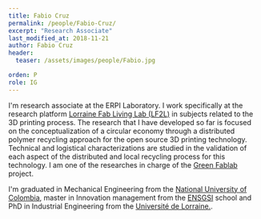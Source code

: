```yaml
---
title: Fabio Cruz
permalink: /people/Fabio-Cruz/
excerpt: "Research Associate"
last_modified_at: 2018-11-21
author: Fabio Cruz
header:
  teaser: /assets/images/people/Fabio.jpg

orden: P
role: IG
---
```



I'm research associate at the ERPI Laboratory.
I work specifically at the research platform [Lorraine Fab Living Lab (LF2L)](http://lf2l.fr/) in subjects related to the 3D printing process.
The research that I have developed so far is focused on the conceptualization of a circular economy through a distributed polymer recycling approach for the open source 3D printing technology.
Technical and logistical characterizations are studied in the validation of each aspect of the distributed and local recycling process for this technology.
I am one of the researches in charge of the [Green Fablab](/projects/green-fablab/) project.

I'm graduated in Mechanical Engineering from the  [National University of Colombia](http://unal.edu.co/), master in Innovation management from the [ENSGSI](https://www.ensgsi.univ-lorraine.fr/) school and PhD in Industrial Engineering from the [Université de Lorraine.](https://www.univ-lorraine.fr/). 






